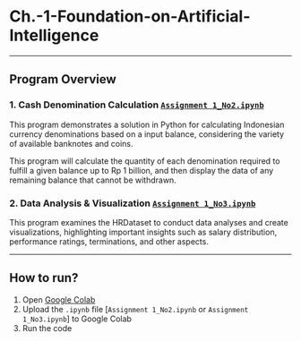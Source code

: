 # Ch.-1-Foundation-on-Artificial-Intelligence

---

## Program Overview

### 1. Cash Denomination Calculation [`Assignment 1_No2.ipynb`](https://github.com/Xeonanda/Ch.-1-Foundation-on-Artificial-Intelligence/blob/main/Assignment%201_No2.ipynb)

This program demonstrates a solution in Python for calculating Indonesian currency denominations based on a input balance, considering the variety of available banknotes and coins.

This program will calculate the quantity of each denomination required to fulfill a given balance up to Rp 1 billion, and then display the data of any remaining balance that cannot be withdrawn.

### 2. Data Analysis & Visualization [`Assignment 1_No3.ipynb`](https://github.com/Xeonanda/Ch.-1-Foundation-on-Artificial-Intelligence/blob/main/Assignment%201_No3.ipynb)

This program examines the HRDataset to conduct data analyses and create visualizations, highlighting important insights such as salary distribution, performance ratings, terminations, and other aspects.

---

## How to run?

1. Open [Google Colab](https://colab.research.google.com/)
2. Upload the `.ipynb` file [`Assignment 1_No2.ipynb` or `Assignment 1_No3.ipynb`] to Google Colab
3. Run the code
